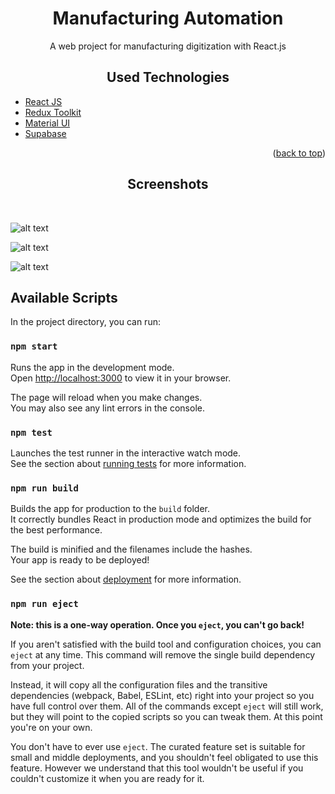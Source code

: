 








<p align="center">
  <h1 align="center">Manufacturing Automation</h1>
</p>

<p align="center">
  A web project for manufacturing digitization with React.js
</p>

<p align="center">
  <h2 align="center">Used Technologies</h2>
</p>

- <a href="https://reactjs.org/">React JS</a>
- <a href="https://redux-toolkit.js.org/">Redux Toolkit</a>
- <a href="https://mui.com/">Material UI</a>
- <a href="https://supabase.com/">Supabase</a>


<p align="right">(<a href="#readme-top">back to top</a>)</p>

<p align="center">
  <h2 align="center">Screenshots</h2>
</p>
<br/>

![alt text](https://user-images.githubusercontent.com/16413819/213978736-7b5fc4dc-3617-40fe-ad5a-4a244c2b12e2.png
)
<br/>

![alt text](https://user-images.githubusercontent.com/16413819/213978740-53f2e2c3-7e8c-4eee-a4e5-2900356aecd9.png
)
<br/>

![alt text](https://user-images.githubusercontent.com/16413819/213978742-f3a421bb-346c-4090-8118-c45eeb9c3ed3.png
)




## Available Scripts

In the project directory, you can run:

### `npm start`

Runs the app in the development mode.\
Open [http://localhost:3000](http://localhost:3000) to view it in your browser.

The page will reload when you make changes.\
You may also see any lint errors in the console.

### `npm test`

Launches the test runner in the interactive watch mode.\
See the section about [running tests](https://facebook.github.io/create-react-app/docs/running-tests) for more information.

### `npm run build`

Builds the app for production to the `build` folder.\
It correctly bundles React in production mode and optimizes the build for the best performance.

The build is minified and the filenames include the hashes.\
Your app is ready to be deployed!

See the section about [deployment](https://facebook.github.io/create-react-app/docs/deployment) for more information.

### `npm run eject`

**Note: this is a one-way operation. Once you `eject`, you can't go back!**

If you aren't satisfied with the build tool and configuration choices, you can `eject` at any time. This command will remove the single build dependency from your project.

Instead, it will copy all the configuration files and the transitive dependencies (webpack, Babel, ESLint, etc) right into your project so you have full control over them. All of the commands except `eject` will still work, but they will point to the copied scripts so you can tweak them. At this point you're on your own.

You don't have to ever use `eject`. The curated feature set is suitable for small and middle deployments, and you shouldn't feel obligated to use this feature. However we understand that this tool wouldn't be useful if you couldn't customize it when you are ready for it.
